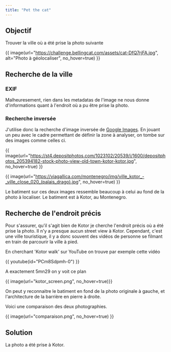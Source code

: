 ```yaml
---
title: "Pet the cat"
---
```


## Objectif
Trouver la ville où a été prise la photo suivante 

{{ image(url="https://challenge.bellingcat.com/assets/cat-DfQ7rjFA.jpg", alt="Photo à géolocaliser", no_hover=true) }}

## Recherche de la ville
### EXIF
Malheuresement, rien dans les metadatas de l'image ne nous donne d'informations quant à l'endroit où a pu être prise la photo.

### Recherche inversée
J'utilise donc la recherche d'image inversée de [Google Images](https://images.google.com). En jouant un peu avec le cadre permettant de définir la zone à analyser, on tombe sur des images comme celles ci.

{{ image(url="https://st4.depositphotos.com/1023102/20539/i/1600/depositphotos_205394182-stock-photo-view-old-town-kotor-kotor.jpg", no_hover=true) }}

{{ image(url="https://viagallica.com/montenegro/img/ville_kotor_-_ville_close_020_(palais_drago).jpg", no_hover=true) }}

Le batiment sur ces deux images ressemble beaucoup à celui au fond de la photo à localiser. Le batiment est à Kotor, au Montenegro.

## Recherche de l'endroit précis

Pour s'assurer, qu'il s'agit bien de Kotor je cherche l'endroit précis où a été prise la photo. Il n'y a presque aucun street view à Kotor. Cependant, c'est une ville touristique, il y a donc souvent des vidéos de personne se filmant en train de parcourir la ville à pied.

En cherchant 'Kotor walk' sur YouTube on trouve par exemple cette vidéo

{{ youtube(id="PCm8Sdpmh-0") }}

A exactement 5mn29 on y voit ce plan

{{ image(url="kotor_screen.png", no_hover=true)}}

On peut y reconnaitre le batiment en fond de la photo originale à gauche, et l'architecture de la barrière en pierre à droite.

Voici une comparaison des deux photographies.

{{ image(url="comparaison.png", no_hover=true) }}

## Solution
La photo a été prise à Kotor.